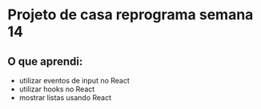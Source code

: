 # Projeto de casa reprograma semana 14
## O que aprendi:

* utilizar eventos de input no React
* utilizar hooks no React
* mostrar listas usando React